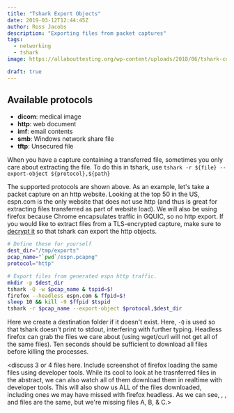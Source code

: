 ```yaml
---
title: "Tshark Export Objects"
date: 2019-03-12T12:44:45Z
author: Ross Jacobs
description: "Exporting files from packet captures"
tags:
  - networking
  - tshark
image: https://allabouttesting.org/wp-content/uploads/2018/06/tshark-count.jpg

draft: true
---
```


<!-- draft until
* [ ] Type existing written version 
* [ ] Come back after Apr 5 and review
* [ ] Discuss 3 or 4 files
-->

## Available protocols

- **dicom**: medical image
- **http**: web document
- **imf**: email contents
- **smb**: Windows network share file
- **tftp**: Unsecured file

When you have a capture containing a transferred file, sometimes you only care
about extracting the file. To do this in tshark, use `tshark -r ${file} --export-object ${protocol},${path}`

The supported protocols are shown above. As an example, let's take a packet
capture on an http website. Looking at the top 50 in the US, espn.com is the
only website that does not use http (and thus is great for extracting files
transferred as part of website load). We will also be using firefox because
Chrome encapsulates traffic in GQUIC, so no http export. If you would like to
extract files from a TLS-encrypted capture, make sure to [decrypt it]() so
that tshark can export the http objects.

```bash
# Define these for yourself
dest_dir="/tmp/exports"
pcap_name="`pwd`/espn.pcapng"
protocol="http"

# Export files from generated espn http traffic.
mkdir -p $dest_dir
tshark -Q -w $pcap_name & tspid=$!
firefox --headless espn.com & ffpid=$!
sleep 10 && kill -9 $ffpid $tspid
tshark -r $pcap_name --export-object $protocol,$dest_dir
```

Here we create a destination folder if it doesn't exist. Here, `-Q` is used
so that tshark doesn't print to stdout, interfering with further typing.
Headless firefox can grab the files we care about (using wget/curl will not
get all of the same files). Ten seconds should be sufficient to download all
files before killing the processes.

<discuss 3 or 4 files here. Include screenshot of firefox loading the same files using developer tools. While its cool to look at he trasnferred files in the abstract, we can also watch all of them download them in realtime with developer tools. This will also show us ALL of the files downloaded, including ones we may have missed with firefox headless. As we can see, <X>, <Y>, and <Z> files are the same, but we're missing files A, B, & C.>
